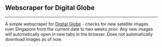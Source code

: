 ## Webscraper for Digital Globe
---
A simple webscraper for [Digital Globe](https://discover.digitalglobe.com/) - checks for new satellite images over Singapore from the current date to two weeks prior. Any new images will automatically open in new tabs in the browser. Does not automatically download images as of now. 
